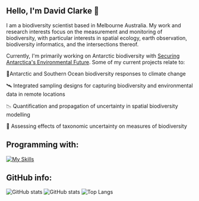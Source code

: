 ## Hello, I'm David Clarke 👋

I am a biodiversity scientist based in Melbourne Australia. My work and research interests focus on the measurement and monitoring of biodiversity, with particular interests in spatial ecology, earth observation, biodiversity informatics, and the intersections thereof. 

Currently, I'm primarily working on Antarctic biodiversity with [Securing Antarctica's Environmental Future](https://www.arcsaef.com). Some of my current projects relate to:

  🐧Antarctic and Southern Ocean biodiversity responses to climate change
  
  🛰️ Integrated sampling designs for capturing biodiversity and environmental data in remote locations
  
  📉 Quantification and propagation of uncertainty in spatial biodiversity modelling
  
  🌊 Assessing effects of taxonomic uncertainty on measures of biodiversity

## Programming with:
[![My Skills](https://skillicons.dev/icons?i=r,vscode)](https://skillicons.dev)

## GitHub info:
![GitHub stats](https://github-readme-stats.vercel.app/api?username=DavidAClarke&show_icons=true&theme=radical)
![GitHub stats](https://github-readme-stats.vercel.app/api?username=mhuzaifi0604&count_private=true&include_all_commits=true)
![Top Langs](https://github-readme-stats.vercel.app/api/top-langs/?username=DavidAClarke&layout=compact&theme=radical)
<!--
**DavidAClarke/DavidAClarke** is a ✨ _special_ ✨ repository because its `README.md` (this file) appears on your GitHub profile.

Here are some ideas to get you started:

- 🔭 I’m currently working on ...
- 🌱 I’m currently learning ...
- 👯 I’m looking to collaborate on ...
- 🤔 I’m looking for help with ...
- 💬 Ask me about ...
- 📫 How to reach me: ...
- 😄 Pronouns: ...
- ⚡ Fun fact: ...
-->
